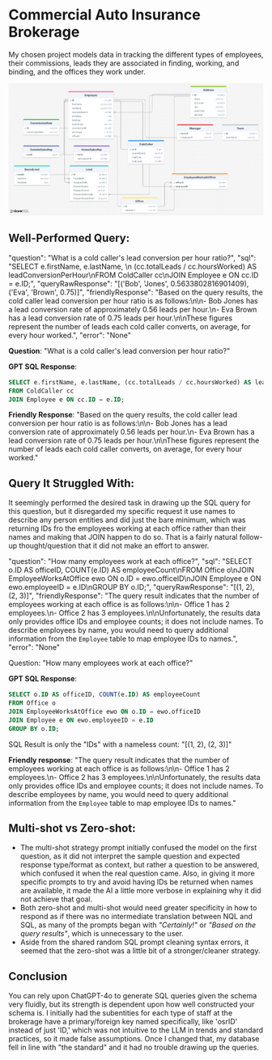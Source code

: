 # Commercial Auto Insurance Brokerage

My chosen project models data in tracking the different types of employees, their commissions, leads they are associated in finding, working, and binding, and the offices they work under.


<img src="schema.png">


## Well-Performed Query:
"question": "What is a cold caller's lead conversion per hour ratio?",
      "sql": "SELECT e.firstName, e.lastName, \n       (cc.totalLeads / cc.hoursWorked) AS leadConversionPerHour\nFROM ColdCaller cc\nJOIN Employee e ON cc.ID = e.ID;",
      "queryRawResponse": "[('Bob', 'Jones', 0.5633802816901409), ('Eva', 'Brown', 0.75)]",
      "friendlyResponse": "Based on the query results, the cold caller lead conversion per hour ratio is as follows:\n\n- Bob Jones has a lead conversion rate of approximately 0.56 leads per hour.\n- Eva Brown has a lead conversion rate of 0.75 leads per hour.\n\nThese figures represent the number of leads each cold caller converts, on average, for every hour worked.",
      "error": "None"

**Question**: "What is a cold caller's lead conversion per hour ratio?"

**GPT SQL Response**:
```sql
SELECT e.firstName, e.lastName, (cc.totalLeads / cc.hoursWorked) AS leadConversionPerHour
FROM ColdCaller cc
JOIN Employee e ON cc.ID = e.ID;
```

**Friendly Response**: "Based on the query results, the cold caller lead conversion per hour ratio is as follows:\n\n- Bob Jones has a lead conversion rate of approximately 0.56 leads per hour.\n- Eva Brown has a lead conversion rate of 0.75 leads per hour.\n\nThese figures represent the number of leads each cold caller converts, on average, for every hour worked."



## Query It Struggled With:
It seemingly performed the desired task in drawing up the SQL query for this question, but it disregarded my specific request it use names to describe any person entities and did just the bare minimum, which was returning IDs fro the employees working at each office rather than their names and making that JOIN happen to do so. That is a fairly natural follow-up thought/question that it did not make an effort to answer.

"question": "How many employees work at each office?",
      "sql": "SELECT o.ID AS officeID, COUNT(e.ID) AS employeeCount\nFROM Office o\nJOIN EmployeeWorksAtOffice ewo ON o.ID = ewo.officeID\nJOIN Employee e ON ewo.employeeID = e.ID\nGROUP BY o.ID;",
      "queryRawResponse": "[(1, 2), (2, 3)]",
      "friendlyResponse": "The query result indicates that the number of employees working at each office is as follows:\n\n- Office 1 has 2 employees.\n- Office 2 has 3 employees.\n\nUnfortunately, the results data only provides office IDs and employee counts; it does not include names. To describe employees by name, you would need to query additional information from the `Employee` table to map employee IDs to names.",
      "error": "None"

Question: "How many employees work at each office?"

**GPT SQL Response**:
```sql
SELECT o.ID AS officeID, COUNT(e.ID) AS employeeCount
FROM Office o
JOIN EmployeeWorksAtOffice ewo ON o.ID = ewo.officeID
JOIN Employee e ON ewo.employeeID = e.ID
GROUP BY o.ID;
```

SQL Result is only the "IDs" with a nameless count: "[(1, 2), (2, 3)]"

**Friendly response**: "The query result indicates that the number of employees working at each office is as follows:\n\n- Office 1 has 2 employees.\n- Office 2 has 3 employees.\n\nUnfortunately, the results data only provides office IDs and employee counts; it does not include names. To describe employees by name, you would need to query additional information from the `Employee` table to map employee IDs to names."



## Multi-shot vs Zero-shot:
- The multi-shot strategy prompt initially confused the model on the first question, as it did not interpret the sample question and expected response type/format as context, but rather a question to be answered, which confused it when the real question came. Also, in giving it more specific prompts to try and avoid having IDs be returned when names are available, it made the AI a little more verbose in explaining why it did not achieve that goal.
- Both zero-shot and multi-shot would need greater specificity in how to respond as if there was no intermediate translation between NQL and SQL, as many of the prompts began with *"Certainly!"* or *"Based on the query results"*, which is unnecessary to the user.
- Aside from the shared random SQL prompt cleaning syntax errors, it seemed that the zero-shot was a little bit of a stronger/cleaner strategy.


## Conclusion
You can rely upon ChatGPT-4o to generate SQL queries given the schema very fluidly, but its strength is dependent upon how well constructed your schema is. I initially had the subentities for each type of staff at the brokerage have a primary/foreign key named specifically, like 'osrID' instead of just 'ID,' which was not intuitive to the LLM in trends and standard practices, so it made false assumptions. Once I changed that, my database fell in line with "the standard" and it had no trouble drawing up the queries.
